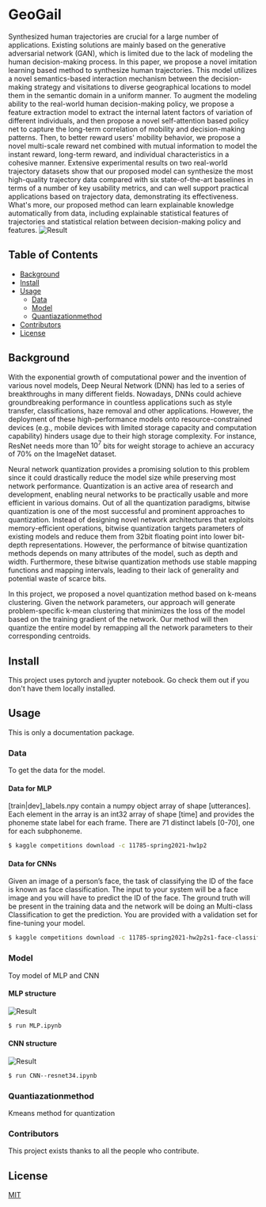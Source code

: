 # GeoGail

Synthesized human trajectories are crucial for a large number of applications. Existing solutions are mainly based on the generative adversarial network (GAN), which is limited due to the lack of modeling the human decision-making process. In this paper, we propose a novel imitation learning based method to synthesize human trajectories.  This model utilizes a novel semantics-based interaction mechanism between the decision-making strategy and visitations to diverse geographical locations to model them in the semantic domain in a uniform manner. To augment the modeling ability to the real-world human decision-making policy, we propose a feature extraction model to extract the internal latent factors of variation of different individuals, and then propose a novel self-attention based policy net to capture the long-term correlation of mobility and decision-making patterns. Then, to better reward users' mobility behavior, we propose a novel multi-scale reward net combined with mutual information to model the instant reward, long-term reward, and individual characteristics in a cohesive manner. Extensive experimental results on two real-world trajectory datasets show that our proposed model can synthesize the most high-quality trajectory data compared with six state-of-the-art baselines in terms of a number of key usability metrics, and can well support practical applications based on trajectory data, demonstrating its effectiveness. What's more, our proposed method can learn explainable knowledge automatically from data, including explainable statistical features of trajectories and statistical relation between decision-making policy and features.
![Result](Framework_Overall2.png.png?raw=true)

## Table of Contents

- [Background](#background)
- [Install](#install)
- [Usage](#usage)
	- [Data](#data)
	- [Model](#model)
	- [Quantiazationmethod](#quantiazationmethod)
- [Contributors](#contributors)
- [License](#license)

## Background

With the exponential growth of computational power and the invention of various novel models, Deep Neural Network (DNN) has led to a series of breakthroughs in many different fields. Nowadays, DNNs could achieve groundbreaking performance in countless applications such as style transfer, classifications, haze removal and other applications. However, the deployment of these high-performance models onto resource-constrained devices (e.g., mobile devices with limited storage capacity and computation capability) hinders usage due to their high storage complexity. For instance, ResNet needs more than $10^7$ bits for weight storage to achieve an accuracy of 70\% on the ImageNet dataset.

Neural network quantization provides a promising solution to this problem since it could drastically reduce the model size while preserving most network performance. Quantization is an active area of research and development, enabling neural networks to be practically usable and more efficient in various domains. Out of all the quantization paradigms, bitwise quantization is one of the most successful and prominent approaches to quantization. Instead of designing novel network architectures that exploits memory-efficient operations, bitwise quantization targets parameters of existing models and reduce them from 32bit floating point into lower bit-depth representations. However, the performance of bitwise quantization methods depends on many attributes of the model, such as depth and width. Furthermore, these bitwise quantization methods use stable mapping functions and mapping intervals, leading to their lack of generality and potential waste of scarce bits. 

In this project, we proposed a novel quantization method based on k-means clustering. Given the network parameters, our approach will generate problem-specific k-mean clustering that minimizes the loss of the model based on the training gradient of the network. Our method will then quantize the entire model by remapping all the network parameters to their corresponding centroids. 

## Install

This project uses pytorch and jyupter notebook. Go check them out if you don't have them locally installed.


## Usage

This is only a documentation package.


### Data

To get the data for the model.
#### Data for MLP
[train|dev]_labels.npy contain a numpy object array of shape [utterances]. Each element in the array is an int32 array of shape [time] and provides the phoneme state label for each frame. There are 71 distinct labels [0-70], one for each subphoneme.

```sh
$ kaggle competitions download -c 11785-spring2021-hw1p2
```
#### Data for CNNs
Given an image of a person’s face, the task of classifying the ID of the face is known as face classification. The input to your system will be a face image and you will have to predict the ID of the face. The ground truth will be present in the training data and the network will be doing an
Multi-class Classification to get the prediction. You are provided with a validation set for fine-tuning your model.

```sh
$ kaggle competitions download -c 11785-spring2021-hw2p2s1-face-classification
```
### Model

Toy model of MLP and CNN
#### MLP structure 
![Result](baseline_model.png?raw=true)

```sh
$ run MLP.ipynb
```
#### CNN structure 
![Result](Resnet34.png?raw=true)

```sh
$ run CNN--resnet34.ipynb
```
### Quantiazationmethod

Kmeans method for quantization


### Contributors

This project exists thanks to all the people who contribute. 

## License

[MIT](LICENSE)
